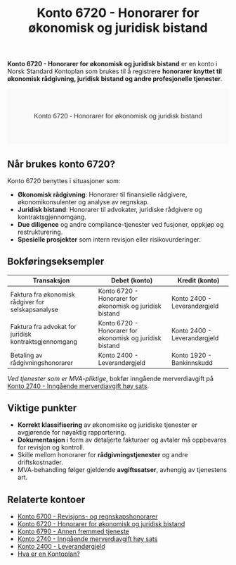 ﻿---
title: "Konto 6720 - Honorarer for økonomisk og juridisk bistand"
seoTitle: "Konto 6720 | Honorarer for økonomisk og juridisk bistand | Kontoplan"
description: "Konto 6720 i norsk kontoplan brukes til å føre kostnader til økonomisk rådgivning og juridisk bistand. Se bokføringseksempler og relaterte kontoer."
summary: "Slik fører du honorarer for økonomisk og juridisk bistand på konto 6720, med eksempel og relaterte kontoer."
---

**Konto 6720 - Honorarer for økonomisk og juridisk bistand** er en konto i Norsk Standard Kontoplan som brukes til å registrere **honorarer knyttet til økonomisk rådgivning, juridisk bistand og andre profesjonelle tjenester**.

![Illustrasjon av konto 6720 honorarer for økonomisk og juridisk bistand](6720-honorarer-for-okonomisk-og-juridisk-bistand-image.svg)

## Når brukes konto 6720?

Konto 6720 benyttes i situasjoner som:

* **Økonomisk rådgivning**: Honorarer til finansielle rådgivere, økonomikonsulenter og analyse av regnskap.
* **Juridisk bistand**: Honorarer til advokater, juridiske rådgivere og kontraktsgjennomgang.
* **Due diligence** og andre compliance-tjenester ved fusjoner, oppkjøp og restrukturering.
* **Spesielle prosjekter** som intern revisjon eller risikovurderinger.

## Bokføringseksempler

| Transaksjon                                                   | Debet (konto)                                                       | Kredit (konto)         |
| ------------------------------------------------------------- | ------------------------------------------------------------------- | ---------------------- |
| Faktura fra økonomisk rådgiver for selskapsanalyse           | Konto 6720 - Honorarer for økonomisk og juridisk bistand            | Konto 2400 - Leverandørgjeld |
| Faktura fra advokat for juridisk kontraktsgjennomgang        | Konto 6720 - Honorarer for økonomisk og juridisk bistand            | Konto 2400 - Leverandørgjeld |
| Betaling av rådgivningshonorarer                              | Konto 2400 - Leverandørgjeld                                        | Konto 1920 - Bankinnskudd    |

*Ved tjenester som er MVA-pliktige*, bokfør inngående merverdiavgift på [Konto 2740 - Inngående merverdiavgift høy sats](/blogs/kontoplan/2740-inngaaende-merverdiavgift-hoy-sats "Konto 2740 - Inngående merverdiavgift høy sats").

## Viktige punkter

* **Korrekt klassifisering** av økonomiske og juridiske tjenester er avgjørende for nøyaktig rapportering.
* **Dokumentasjon** i form av detaljerte fakturaer og avtaler må oppbevares for revisjon og kontroll.
* Skille mellom honorarer for **rådgivningstjenester** og andre driftskostnader.
* MVA-behandling følger gjeldende **avgiftssatser**, avhengig av tjenestens art.

## Relaterte kontoer

* [Konto 6700 - Revisjons- og regnskapshonorarer](/blogs/kontoplan/6700-revisjons-og-regnskapshonorarer "Konto 6700 - Revisjons- og regnskapshonorarer")
* [Konto 6720 - Honorarer for økonomisk og juridisk bistand](/blogs/kontoplan/6720-honorarer-for-okonomisk-og-juridisk-bistand "Konto 6720 - Honorarer for økonomisk og juridisk bistand")
* [Konto 6790 - Annen fremmed tjeneste](/blogs/kontoplan/6790-annen-fremmed-tjeneste "Konto 6790 - Annen fremmed tjeneste")
* [Konto 2740 - Inngående merverdiavgift høy sats](/blogs/kontoplan/2740-inngaaende-merverdiavgift-hoy-sats "Konto 2740 - Inngående merverdiavgift høy sats")
* [Konto 2400 - Leverandørgjeld](/blogs/kontoplan/2400-leverandorgjeld "Konto 2400 - Leverandørgjeld")
* [Hva er en Kontoplan?](/blogs/regnskap/hva-er-kontoplan "Hva er en Kontoplan? Komplett Guide til Kontoplaner i Norsk Regnskap")






